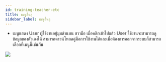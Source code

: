 ```yaml
---
id: training-teacher-etc
title: เมนูอื่นๆ
sidebar_label: เมนูอื่นๆ
---
```


- เมนูแสดง User ผู้ใช้งานอยู่มุมด้านบน ขวามือ เมื่อคลิกเข้าไปแล้ว User ใช้งานจะสามารถดูข้อมูลของตัวเองได้ สามารถดาวน์โหลดคู่มือการใช้งานได้และเมื่อต้องการออกจากระบบก็สามารถเลือกที่เมนูนี้เช่นกัน

![](https://i.imgur.com/rGfoRpq.jpg)
